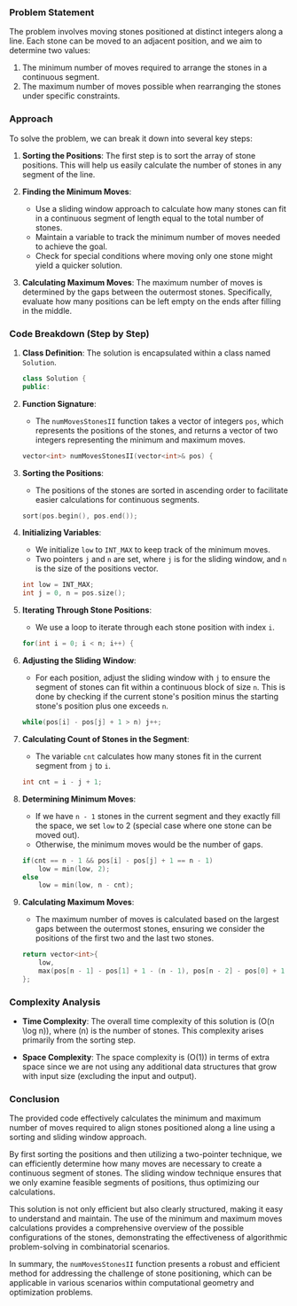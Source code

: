
### Problem Statement
The problem involves moving stones positioned at distinct integers along a line. Each stone can be moved to an adjacent position, and we aim to determine two values:
1. The minimum number of moves required to arrange the stones in a continuous segment.
2. The maximum number of moves possible when rearranging the stones under specific constraints.

### Approach
To solve the problem, we can break it down into several key steps:

1. **Sorting the Positions**: The first step is to sort the array of stone positions. This will help us easily calculate the number of stones in any segment of the line.

2. **Finding the Minimum Moves**:
   - Use a sliding window approach to calculate how many stones can fit in a continuous segment of length equal to the total number of stones.
   - Maintain a variable to track the minimum number of moves needed to achieve the goal. 
   - Check for special conditions where moving only one stone might yield a quicker solution.

3. **Calculating Maximum Moves**: The maximum number of moves is determined by the gaps between the outermost stones. Specifically, evaluate how many positions can be left empty on the ends after filling in the middle.

### Code Breakdown (Step by Step)

1. **Class Definition**: The solution is encapsulated within a class named `Solution`.

   ```cpp
   class Solution {
   public:
   ```

2. **Function Signature**: 
   - The `numMovesStonesII` function takes a vector of integers `pos`, which represents the positions of the stones, and returns a vector of two integers representing the minimum and maximum moves.

   ```cpp
   vector<int> numMovesStonesII(vector<int>& pos) {
   ```

3. **Sorting the Positions**:
   - The positions of the stones are sorted in ascending order to facilitate easier calculations for continuous segments.

   ```cpp
   sort(pos.begin(), pos.end());
   ```

4. **Initializing Variables**:
   - We initialize `low` to `INT_MAX` to keep track of the minimum moves.
   - Two pointers `j` and `n` are set, where `j` is for the sliding window, and `n` is the size of the positions vector.

   ```cpp
   int low = INT_MAX;
   int j = 0, n = pos.size();
   ```

5. **Iterating Through Stone Positions**:
   - We use a loop to iterate through each stone position with index `i`.

   ```cpp
   for(int i = 0; i < n; i++) {
   ```

6. **Adjusting the Sliding Window**:
   - For each position, adjust the sliding window with `j` to ensure the segment of stones can fit within a continuous block of size `n`. This is done by checking if the current stone's position minus the starting stone's position plus one exceeds `n`.

   ```cpp
   while(pos[i] - pos[j] + 1 > n) j++;
   ```

7. **Calculating Count of Stones in the Segment**:
   - The variable `cnt` calculates how many stones fit in the current segment from `j` to `i`.

   ```cpp
   int cnt = i - j + 1;
   ```

8. **Determining Minimum Moves**:
   - If we have `n - 1` stones in the current segment and they exactly fill the space, we set `low` to 2 (special case where one stone can be moved out). 
   - Otherwise, the minimum moves would be the number of gaps.

   ```cpp
   if(cnt == n - 1 && pos[i] - pos[j] + 1 == n - 1)
       low = min(low, 2);
   else 
       low = min(low, n - cnt);
   ```

9. **Calculating Maximum Moves**:
   - The maximum number of moves is calculated based on the largest gaps between the outermost stones, ensuring we consider the positions of the first two and the last two stones.

   ```cpp
   return vector<int>{
       low, 
       max(pos[n - 1] - pos[1] + 1 - (n - 1), pos[n - 2] - pos[0] + 1 - (n - 1))
   };
   ```

### Complexity Analysis
- **Time Complexity**: The overall time complexity of this solution is \(O(n \log n)\), where \(n\) is the number of stones. This complexity arises primarily from the sorting step.
  
- **Space Complexity**: The space complexity is \(O(1)\) in terms of extra space since we are not using any additional data structures that grow with input size (excluding the input and output).

### Conclusion
The provided code effectively calculates the minimum and maximum number of moves required to align stones positioned along a line using a sorting and sliding window approach. 

By first sorting the positions and then utilizing a two-pointer technique, we can efficiently determine how many moves are necessary to create a continuous segment of stones. The sliding window technique ensures that we only examine feasible segments of positions, thus optimizing our calculations.

This solution is not only efficient but also clearly structured, making it easy to understand and maintain. The use of the minimum and maximum moves calculations provides a comprehensive overview of the possible configurations of the stones, demonstrating the effectiveness of algorithmic problem-solving in combinatorial scenarios.

In summary, the `numMovesStonesII` function presents a robust and efficient method for addressing the challenge of stone positioning, which can be applicable in various scenarios within computational geometry and optimization problems.
